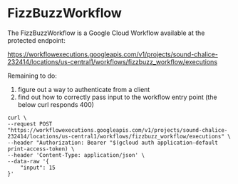 # FizzBuzzWorkflow

The FizzBuzzWorkflow is a Google Cloud Workflow available at the protected endpoint:

https://workflowexecutions.googleapis.com/v1/projects/sound-chalice-232414/locations/us-central1/workflows/fizzbuzz_workflow/executions

Remaining to do:
1. figure out a way to authenticate from a client
2. find out how to correctly pass input to the workflow entry point (the below curl responds 400)

```
curl \                                     
--request POST "https://workflowexecutions.googleapis.com/v1/projects/sound-chalice-232414/locations/us-central1/workflows/fizzbuzz_workflow/executions" \
--header "Authorization: Bearer "$(gcloud auth application-default print-access-token) \
--header 'Content-Type: application/json' \
--data-raw '{
    "input": 15
}'
```
